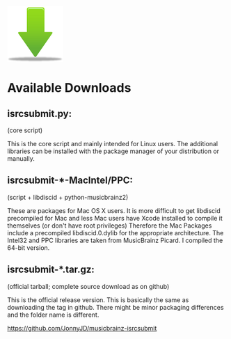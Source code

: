 <div class="download">
<a href="https://github.com/JonnyJD/musicbrainz-isrcsubmit/downloads">
<img src="img/download_128.png"></a>
</div>

Available Downloads
===================


isrcsubmit.py:
--------------
(core script)

This is the core script and mainly intended for Linux users.
The additional libraries can be installed with the package manager of your distribution or manually.


isrcsubmit-\*-MacIntel/PPC:
---------------------------
(script + libdiscid + python-musicbrainz2)

These are packages for Mac OS X users.
It is more difficult to get libdiscid precompiled for Mac and less Mac users have Xcode installed to compile it themselves (or don't have root privileges)
Therefore the Mac Packages include a precompiled libdiscid.0.dylib for the appropriate architecture.
The Intel32 and PPC libraries are taken from MusicBrainz Picard.
I compiled the 64-bit version.


isrcsubmit-\*.tar.gz:
---------------------
(official tarball; complete source download as on github)

This is the official release version.
This is basically the same as downloading the tag in github. There might be minor packaging differences and the folder name is different.


https://github.com/JonnyJD/musicbrainz-isrcsubmit
